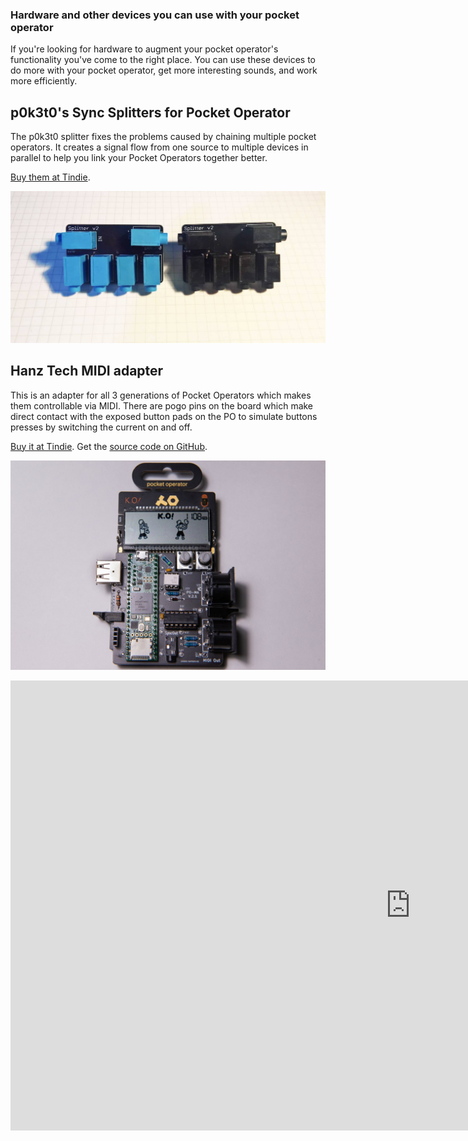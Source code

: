 ### Hardware and other devices you can use with your pocket operator

If you're looking for hardware to augment your pocket operator's functionality you've come to the right place.
You can use these devices to do more with your pocket operator, get more interesting sounds, and work more efficiently.

## p0k3t0's Sync Splitters for Pocket Operator

The p0k3t0 splitter fixes the problems caused by chaining multiple pocket operators. It creates a signal flow from one source to multiple devices in parallel to help you link your Pocket Operators together better.

[Buy them at Tindie](https://www.tindie.com/products/p0k3t0/sync-splitter-for-pocket-operators/).

![Two Pocket Operator Sync splitters](img/content/splitter_v2_black.jpg)

## Hanz Tech MIDI adapter

This is an adapter for all 3 generations of Pocket Operators which makes them controllable via MIDI. There are pogo pins on the board which make direct contact with the exposed button pads on the PO to simulate buttons presses by switching the current on and off.

[Buy it at Tindie](https://www.tindie.com/products/hanztech/pocket-operator-midi-adapter-v2/). Get the [source code on GitHub](https://github.com/Hanz-Tech).

![Hanz Tech pocket operator MIDI adapter](img/content/hanz-tech-midi-adapter.jpg)

<div class="video-container"><iframe width="1280" height="720" src="https://www.youtube.com/embed/fG9rOFwKDS0" frameborder="0" allow="accelerometer; autoplay; clipboard-write; encrypted-media; gyroscope; picture-in-picture" allowfullscreen></iframe></div>

